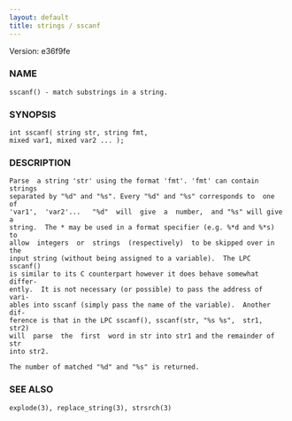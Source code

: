 ```yaml
---
layout: default
title: strings / sscanf
---
```


Version: e36f9fe




### NAME
    sscanf() - match substrings in a string.


### SYNOPSIS
    int sscanf( string str, string fmt,
    mixed var1, mixed var2 ... );


### DESCRIPTION
    Parse  a string 'str' using the format 'fmt'. 'fmt' can contain strings
    separated by "%d" and "%s". Every "%d" and "%s" corresponds to  one  of
    'var1',  'var2'...   "%d"  will  give  a  number,  and "%s" will give a
    string.  The * may be used in a format specifier (e.g. %*d and %*s)  to
    allow  integers  or  strings  (respectively)  to be skipped over in the
    input string (without being assigned to a variable).  The LPC  sscanf()
    is similar to its C counterpart however it does behave somewhat differ‐
    ently.  It is not necessary (or possible) to pass the address of  vari‐
    ables into sscanf (simply pass the name of the variable).  Another dif‐
    ference is that in the LPC sscanf(), sscanf(str, "%s %s",  str1,  str2)
    will  parse  the  first  word in str into str1 and the remainder of str
    into str2.

    The number of matched "%d" and "%s" is returned.


### SEE ALSO
    explode(3), replace_string(3), strsrch(3)



